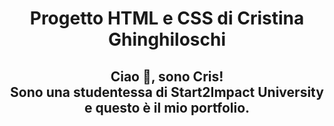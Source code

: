 <h1 align="center">Progetto HTML e CSS di Cristina Ghinghiloschi</h1>
<h2 align="center">Ciao 👋, sono Cris!<br>
Sono una studentessa di Start2Impact University e questo è il mio portfolio.</h2>
